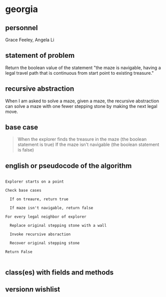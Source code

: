 # georgia

## personnel
Grace Feeley, Angela Li

## statement of problem
Return the boolean value of the statement "the maze is navigable, having a legal travel path that is continuous from start point to existing treasure."

## recursive abstraction
When I am asked to solve a maze, given a maze, the recursive abstraction can solve a maze with one fewer stepping stone by making the next legal move.


## base case
>When the explorer finds the treasure in the maze (the boolean statement is true)
>If the maze isn't navigable (the boolean statement is false)

## english or pseudocode of the algorithm
<pre>
<code>
Explorer starts on a point

Check base cases

  If on treaure, return true
  
  If maze isn't navigable, return false
  
For every legal neighbor of explorer

  Replace original stepping stone with a wall

  Invoke recursive absraction 
  
  Recover original stepping stone

Return False
</code>
</pre>

## class(es) with fields and methods

## version*n* wishlist 
